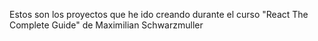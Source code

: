 Estos son los proyectos que he ido creando durante el curso "React The Complete Guide" de Maximilian Schwarzmuller
